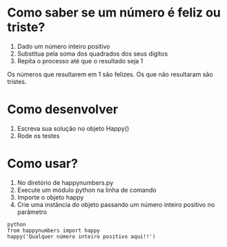 # Como saber se um número é feliz ou triste?
1. Dado um número inteiro positivo
2. Substitua pela soma dos quadrados dos seus digitos
3. Repita o processo até que o resultado seja 1

Os números que resultarem em 1 são felizes.
Os que não resultaram são tristes.

# Como desenvolver
1. Escreva sua solução no objeto Happy()
2. Rode os testes

# Como usar?
1. No diretório de happynumbers.py
2. Execute um módulo python na linha de comando
3. Importe o objeto happy
4. Crie uma instância do objeto passando um número inteiro positivo no parâmetro

```console
python
from happynumbers import happy
happy('Qualquer número inteiro positivo aqui!!')
```